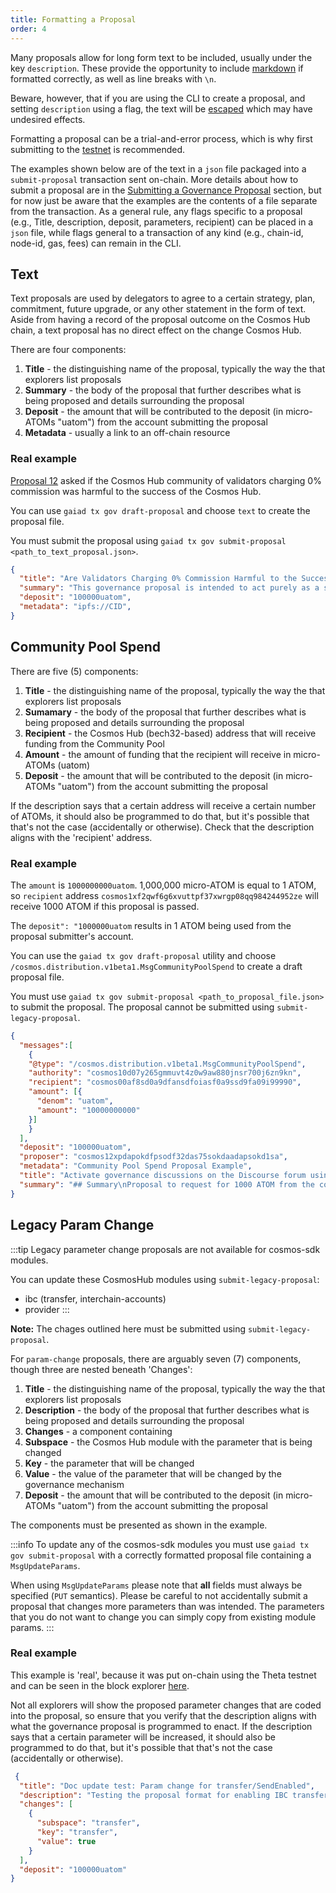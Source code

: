 ```yaml
---
title: Formatting a Proposal
order: 4
---
```


<!-- markdown-link-check-disable -->
Many proposals allow for long form text to be included, usually under the key `description`. These provide the opportunity to include [markdown](https://docs.github.com/en/get-started/writing-on-github/getting-started-with-writing-and-formatting-on-github/basic-writing-and-formatting-syntax) if formatted correctly, as well as line breaks with `\n`. 

Beware, however, that if you are using the CLI to create a proposal, and setting `description` using a flag, the text will be [escaped](https://en.wikipedia.org/wiki/Escape_sequences_in_C) which may have undesired effects. 

Formatting a proposal can be a trial-and-error process, which is why first submitting to the [testnet](submitting.md#submitting-your-proposal-to-the-testnet) is recommended. 
<!-- markdown-link-check-enable -->

The examples shown below are of the text in a `json` file packaged into a `submit-proposal` transaction sent on-chain. More details about how to submit a proposal are in the [Submitting a Governance Proposal](./submitting.md) section, but for now just be aware that the examples are the contents of a file separate from the transaction. As a general rule, any flags specific to a proposal (e.g., Title, description, deposit, parameters, recipient) can be placed in a `json` file, while flags general to a transaction of any kind (e.g., chain-id, node-id, gas, fees) can remain in the CLI.

## Text

Text proposals are used by delegators to agree to a certain strategy, plan, commitment, future upgrade, or any other statement in the form of text. Aside from having a record of the proposal outcome on the Cosmos Hub chain, a text proposal has no direct effect on the change Cosmos Hub.

There are four components:

1. **Title** - the distinguishing name of the proposal, typically the way the that explorers list proposals
2. **Summary** - the body of the proposal that further describes what is being proposed and details surrounding the proposal
3. **Deposit** - the amount that will be contributed to the deposit (in micro-ATOMs "uatom") from the account submitting the proposal
4. **Metadata** - usually a link to an off-chain resource

### Real example

[Proposal 12](https://www.mintscan.io/cosmos/proposals/12) asked if the Cosmos Hub community of validators charging 0% commission was harmful to the success of the Cosmos Hub.

You can use `gaiad tx gov draft-proposal` and choose `text` to create the proposal file.

You must submit the proposal using `gaiad tx gov submit-proposal <path_to_text_proposal.json>`.

```json
{
  "title": "Are Validators Charging 0% Commission Harmful to the Success of the Cosmos Hub?",
  "summary": "This governance proposal is intended to act purely as a signalling proposal. Throughout this history of the Cosmos Hub, there has been much debate about the impact that validators charging 0% commission has on the Cosmos Hub, particularly with respect to the decentralization of the Cosmos Hub and the sustainability for validator operations. Discussion around this topic has taken place in many places including numerous threads on the Cosmos Forum, public Telegram channels, and in-person meetups. Because this has been one of the primary discussion points in off-chain Cosmos governance discussions, we believe it is important to get a signal on the matter from the on-chain governance process of the Cosmos Hub. There have been past discussions on the Cosmos Forum about placing an in-protocol restriction on validators from charging 0% commission. https://forum.cosmos.network/t/governance-limit-validators-from-0-commission-fee/2182 This proposal is NOT proposing a protocol-enforced minimum. It is merely a signalling proposal to query the viewpoint of the bonded Atom holders as a whole. We encourage people to discuss the question behind this governance proposal in the associated Cosmos Hub forum post here: https://forum.cosmos.network/t/proposal-are-validators-charging-0-commission-harmful-to-the-success-of-the-cosmos-hub/2505 Also, for voters who believe that 0% commission rates are harmful to the network, we encourage optionally sharing your belief on what a healthy minimum commission rate for the network using the memo field of their vote transaction on this governance proposal or linking to a longer written explanation such as a Forum or blog post. The question on this proposal is “Are validators charging 0% commission harmful to the success of the Cosmos Hub?”. A Yes vote is stating that they ARE harmful to the network's success, and a No vote is a statement that they are NOT harmful.",
  "deposit": "100000uatom",
  "metadata": "ipfs://CID",
}
```


## Community Pool Spend

There are five (5) components:

1. **Title** - the distinguishing name of the proposal, typically the way the that explorers list proposals
2. **Sumamary** - the body of the proposal that further describes what is being proposed and details surrounding the proposal
3. **Recipient** - the Cosmos Hub (bech32-based) address that will receive funding from the Community Pool
4. **Amount** - the amount of funding that the recipient will receive in micro-ATOMs (uatom)
5. **Deposit** - the amount that will be contributed to the deposit (in micro-ATOMs "uatom") from the account submitting the proposal

If the description says that a certain address will receive a certain number of ATOMs, it should also be programmed to do that, but it's possible that that's not the case (accidentally or otherwise). Check that the description aligns with the 'recipient' address.

### Real example
The `amount` is `1000000000uatom`. 1,000,000 micro-ATOM is equal to 1 ATOM, so `recipient` address `cosmos1xf2qwf6g6xvuttpf37xwrgp08qq984244952ze` will receive 1000 ATOM if this proposal is passed.

The `deposit": "1000000uatom` results in 1 ATOM being used from the proposal submitter's account.

You can use the `gaiad tx gov draft-proposal` utility and choose `/cosmos.distribution.v1beta1.MsgCommunityPoolSpend` to create a draft proposal file.

You must use `gaiad tx gov submit-proposal <path_to_proposal_file.json>` to submit the proposal. The proposal cannot be submitted using `submit-legacy-proposal`.

```json
{
  "messages":[
    {
    "@type": "/cosmos.distribution.v1beta1.MsgCommunityPoolSpend",
    "authority": "cosmos10d07y265gmmuvt4z0w9aw880jnsr700j6zn9kn",
    "recipient": "cosmos00af8sd0a9dfansdfoiasf0a9ssd9fa09i99990",
    "amount": [{
      "denom": "uatom",
      "amount": "10000000000"
    }]
    }
  ],
  "deposit": "100000uatom",
  "proposer": "cosmos12xpdapokdfpsodf32das75sokdaadapsokd1sa",
  "metadata": "Community Pool Spend Proposal Example",
  "title": "Activate governance discussions on the Discourse forum using community pool funds",
  "summary": "## Summary\nProposal to request for 1000 ATOM from the community spending pool to be sent to a multisig who will put funds towards stewardship of the Discourse forum to make it an authoritative record of governance decisions as well as a vibrant space to draft and discuss proposals.\n## Details\nWe are requesting 1000 ATOM from the community spending pool to activate and steward the Cosmos Hub (Discourse) forum for the next six months.\n\nOff-chain governance conversations are currently highly fragmented, with no shared public venue for discussing proposals as they proceed through the process of being drafted and voted on. It means there is no record of discussion that voters can confidently point to for context, potentially leading to governance decisions becoming delegitimized by stakeholders.\n\nThe requested amount will be sent to a multisig comprising individuals (members listed below) who can ensure that the tokens are spent judiciously. We believe stewardship of the forum requires:\n\n* **Moderation**: Format, edit, and categorize posts; Standardize titles and tags; Monitor and approve new posts; Archive posts.\n* **Facilitation**: Ask clarifying questions in post threads; Summarize discussions; Provide historical precedence to discussions.\n* **Engagement**: Circulate important posts on other social channels to increase community participation; Solicit input from key stakeholders.\n* **Guidance**: Orient and assist newcomers; Guide proposers through governance process; Answer questions regarding the forum or Cosmos ecosystem.\nThe work to steward the forum will be carried out by members of [Hypha Worker Co-op](https://hypha.coop/) and individuals selected from the community to carry out scoped tasks in exchange for ATOM from this budget.\n## Multisig Members\n* Hypha: Mai Ishikawa Sutton (Hypha Co-op)\n* Validator: Daniel Hwang (Stakefish)\n* Cosmos Hub developer: Lauren Gallinaro (Interchain Berlin)\n\nWe feel the membership of the multisig should be rotated following the six-month pilot period to preserve insight from the distinct specializations (i.e., Cosmos Hub validators and developers).\n## Timeline and Deliverables\nWe estimate the total work to take 250-300 hours over six months where we hope to produce:\n* **Moving summaries:** Provide succinct summaries of the proposals and include all publicly stated reasons why various entities are choosing to vote for/against a given proposal. These summaries will be written objectively, not siding with any one entity.\n* **Validator platforms:** Create a section of the Forum where we collate all validators' visions for Cosmos Hub governance to allow them to state their positions publicly. We will work with the smaller validators to ensure they are equally represented.\n* **Regular check-ins with the Cosmonaut DAO:** Collaborate with the future Cosmonaut DAO to ensure maximal accessibility and engagement. Community management is a critical, complementary aspect of increasing participation in governance.\n* **Announcement channel:** Create a read-only announcement channel in the Cosmos Community Discord, so that new proposals and major discussions can be easily followed.\n* **Tooling friendly posts:** Tag and categorize posts so that they can be easily ingested into existing tooling that validators have setup.\n* **Neutral moderation framework:** Document and follow transparent standards for how the forum is moderated.\n\nAt the end of the period, we will produce a report reflecting on our successes and failures, and recommendations for how the work of maintaining a governance venue can be continuously sustained (e.g., through a DAO). We see this initiative as a process of discovery, where we are learning by doing.\n\nFor more context, you can read through the discussions on this [proposal on the Discourse forum](https://forum.cosmos.network/t/proposal-draft-activate-governance-discussions-on-the-discourse-forum-using-community-pool-funds/5833).\n\n## Governance Votes\nThe following items summarize the voting options and what it means for this proposal:\n**YES** - You approve this community spend proposal to deposit 1000 ATOM to a multisig that will spend them to improve governance discussions in the Discourse forum.\n**NO** - You disapprove of this community spend proposal in its current form (please indicate why in the Cosmos Forum).\n**NO WITH VETO** - You are strongly opposed to this change and will exit the network if passed.\n**ABSTAIN** - You are impartial to the outcome of the proposal.\n## Recipient\ncosmos1xf2qwf6g6xvuttpf37xwrgp08qq984244952ze\n## Amount\n1000 ATOM\n\n***Disclosure**: Hypha has an existing contract with the Interchain Foundation focused on the testnet program and improving documentation. This work is beyond the scope of that contract and is focused on engaging the community in governance.*\n\nIPFS pin of proposal on-forum: (https://ipfs.io/ipfs/Qmaq7ftqWccgYCo8U1KZfEnjvjUDzSEGpMxcRy61u8gf2Y)",
}
```

## Legacy Param Change
:::tip
Legacy parameter change proposals are not available for cosmos-sdk modules.

You can update these CosmosHub modules using `submit-legacy-proposal`:
* ibc (transfer, interchain-accounts)
* provider
:::

**Note:** The chages outlined here must be submitted using `submit-legacy-proposal`.

For `param-change` proposals, there are arguably seven (7) components, though three are nested beneath 'Changes':

1. **Title** - the distinguishing name of the proposal, typically the way the that explorers list proposals
2. **Description** - the body of the proposal that further describes what is being proposed and details surrounding the proposal
3. **Changes** - a component containing 
  1. **Subspace** - the Cosmos Hub module with the parameter that is being changed
  2. **Key** - the parameter that will be changed
  3. **Value** - the value of the parameter that will be changed by the governance mechanism
4. **Deposit** - the amount that will be contributed to the deposit (in micro-ATOMs "uatom") from the account submitting the proposal

The components must be presented as shown in the example.

:::info
To update any of the cosmos-sdk modules you must use `gaiad tx gov submit-proposal` with a correctly formatted proposal file containing a `MsgUpdateParams`.

When using `MsgUpdateParams` please note that **all** fields must always be specified (`PUT` semantics). Please be careful to not accidentally submit a proposal
that changes more parameters than was intended. The parameters that you do not want to change you can simply copy from existing module params.
:::

### Real example

This example is 'real', because it was put on-chain using the Theta testnet and can be seen in the block explorer [here](https://explorer.theta-testnet.polypore.xyz/proposals/87).

Not all explorers will show the proposed parameter changes that are coded into the proposal, so ensure that you verify that the description aligns with what the governance proposal is programmed to enact. If the description says that a certain parameter will be increased, it should also be programmed to do that, but it's possible that that's not the case (accidentally or otherwise).

```json
 {
  "title": "Doc update test: Param change for transfer/SendEnabled",
  "description": "Testing the proposal format for enabling IBC transfers on our chain",
  "changes": [
    {
      "subspace": "transfer",
      "key": "transfer",
      "value": true
    }
  ],
  "deposit": "100000uatom"
}
```
